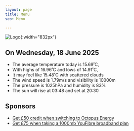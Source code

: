 ```yaml
---
layout: page
title: Menu
seo: Menu

---
```


![Logo](/images/logo.jpg){:width="832px"}

<!-- weather_marker starts -->
## On Wednesday, 18 June 2025

- The average temperature today is 15.69˚C,
- With highs of 16.96˚C and lows of 14.91˚C,
- It may feel like 15.48˚C with scattered clouds
- The wind speed is 1.79m/s and visibility is 10000m
- The pressure is 1025hPa and humidity is 83%
- The sun will rise at 03:48 and set at 20:30

<!-- weather_marker ends -->

## Sponsors

- [Get £50 credit when switching to Octopus Energy](https://bit.ly/3oD1nnS)
- [Get £75 when taking a 1000mb YouFibre broadband plan](https://aklam.io/91zWhU?)
